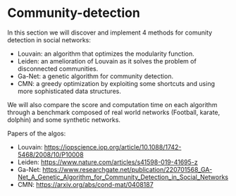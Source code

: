 # Community-detection

In this section we will discover and implement 4 methods for comunity detection in social networks:
  * Louvain: an algorithm that optimizes the modularity function.
  * Leiden: an amelioration of Louvain as it solves the problem of disconnected communities. 
  * Ga-Net: a genetic algorithm for community detection.
  * CMN: a greedy optimization by exploiting some shortcuts and using more sophisticated data structures.

We will also compare the score and computation time on each algorithm through a benchmark composed of real world networks (Football, karate, dolphin) and some synthetic networks.

Papers of the algos:
  * Louvain: https://iopscience.iop.org/article/10.1088/1742-5468/2008/10/P10008
  * Leiden: https://www.nature.com/articles/s41598-019-41695-z
  * Ga-Net: https://www.researchgate.net/publication/220701568_GA-Net_A_Genetic_Algorithm_for_Community_Detection_in_Social_Networks
  * CMN: https://arxiv.org/abs/cond-mat/0408187
